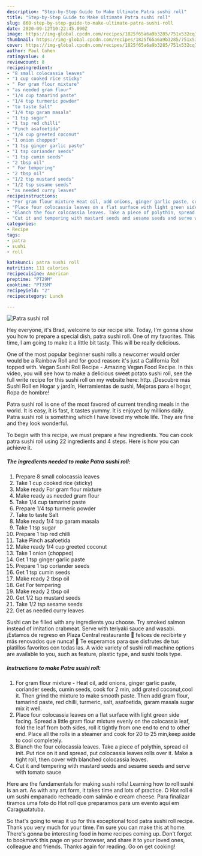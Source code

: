 ```yaml
---
description: "Step-by-Step Guide to Make Ultimate Patra sushi roll"
title: "Step-by-Step Guide to Make Ultimate Patra sushi roll"
slug: 860-step-by-step-guide-to-make-ultimate-patra-sushi-roll
date: 2020-09-12T10:22:45.090Z
image: https://img-global.cpcdn.com/recipes/1825f65a6a9b3285/751x532cq70/patra-sushi-roll-recipe-main-photo.jpg
thumbnail: https://img-global.cpcdn.com/recipes/1825f65a6a9b3285/751x532cq70/patra-sushi-roll-recipe-main-photo.jpg
cover: https://img-global.cpcdn.com/recipes/1825f65a6a9b3285/751x532cq70/patra-sushi-roll-recipe-main-photo.jpg
author: Paul Cohen
ratingvalue: 4
reviewcount: 8
recipeingredient:
- "8 small colocassia leaves"
- "1 cup cooked rice sticky"
- " For gram flour mixture"
- "as needed gram flour"
- "1/4 cup tamarind paste"
- "1/4 tsp turmeric powder"
- "to taste Salt"
- "1/4 tsp garam masala"
- "1 tsp sugar"
- "1 tsp red chilli"
- "Pinch asafoetida"
- "1/4 cup greeted coconut"
- "1 onion chopped"
- "1 tsp ginger garlic paste"
- "1 tsp coriander seeds"
- "1 tsp cumin seeds"
- "2 tbsp oil"
- " For tempering"
- "2 tbsp oil"
- "1/2 tsp mustard seeds"
- "1/2 tsp sesame seeds"
- "as needed curry leaves"
recipeinstructions:
- "For gram flour mixture Heat oil, add onions, ginger garlic paste, coriander seeds, cumin seeds, cook for 2 min, add grated coconut,cool it. Then grind the mixture to make smooth paste. Then add gram flour, tamarind paste, red chilli, turmeric, salt, asafoetida, garam masala sugar mix it well."
- "Place four colocassia leaves on a flat surface with light green side facing. Spread a little gram flour mixture evenly on the colocassia leaf, fold the leaf from both sides, roll it tightly from one end to end to other end. Place all the rolls in a steamer and cook for 20 to 25 min,keep aside to cool completely."
- "Blanch the four colocassia leaves. Take a piece of polythin, spread oil init. Put rice on it and spread, put colocassia leaves rolls over it. Make a tight roll, then cover with blanched colocassia leaves."
- "Cut it and tempering with mastard seeds and sesame seeds and serve with tomato sauce"
categories:
- Recipe
tags:
- patra
- sushi
- roll

katakunci: patra sushi roll 
nutrition: 111 calories
recipecuisine: American
preptime: "PT29M"
cooktime: "PT35M"
recipeyield: "2"
recipecategory: Lunch

---
```



![Patra sushi roll](https://img-global.cpcdn.com/recipes/1825f65a6a9b3285/751x532cq70/patra-sushi-roll-recipe-main-photo.jpg)

Hey everyone, it's Brad, welcome to our recipe site. Today, I'm gonna show you how to prepare a special dish, patra sushi roll. One of my favorites. This time, I am going to make it a little bit tasty. This will be really delicious.

One of the most popular beginner sushi rolls a newcomer would order would be a Rainbow Roll and for good reason: it&#39;s just a California Roll topped with. Vegan Sushi Roll Recipe - Amazing Vegan Food Recipe. In this video, you will see how to make a delicious sweet potato sushi roll, see the full write recipe for this sushi roll on my website here: http. ¡Descubre más Sushi Roll en Hogar y jardín, Herramientas de sushi, Mejoras para el hogar, Ropa de hombre!

Patra sushi roll is one of the most favored of current trending meals in the world. It is easy, it is fast, it tastes yummy. It is enjoyed by millions daily. Patra sushi roll is something which I have loved my whole life. They are fine and they look wonderful.


To begin with this recipe, we must prepare a few ingredients. You can cook patra sushi roll using 22 ingredients and 4 steps. Here is how you can achieve it.

<!--inarticleads1-->

##### The ingredients needed to make Patra sushi roll:

1. Prepare 8 small colocassia leaves
1. Take 1 cup cooked rice (sticky)
1. Make ready  For gram flour mixture
1. Make ready as needed gram flour
1. Take 1/4 cup tamarind paste
1. Prepare 1/4 tsp turmeric powder
1. Take to taste Salt
1. Make ready 1/4 tsp garam masala
1. Take 1 tsp sugar
1. Prepare 1 tsp red chilli
1. Take Pinch asafoetida
1. Make ready 1/4 cup greeted coconut
1. Take 1 onion (chopped)
1. Get 1 tsp ginger garlic paste
1. Prepare 1 tsp coriander seeds
1. Get 1 tsp cumin seeds
1. Make ready 2 tbsp oil
1. Get  For tempering
1. Make ready 2 tbsp oil
1. Get 1/2 tsp mustard seeds
1. Take 1/2 tsp sesame seeds
1. Get as needed curry leaves


Sushi can be filled with any ingredients you choose. Try smoked salmon instead of imitation crabmeat. Serve with teriyaki sauce and wasabi. ¡Estamos de regreso en Plaza Central restaurante 🥳 felices de recibirte y más renovados que nunca! 💚 Te esperamos para que disfrutes de tus platillos favoritos con todas las. A wide variety of sushi roll machine options are available to you, such as feature, plastic type, and sushi tools type. 

<!--inarticleads2-->

##### Instructions to make Patra sushi roll:

1. For gram flour mixture - Heat oil, add onions, ginger garlic paste, coriander seeds, cumin seeds, cook for 2 min, add grated coconut,cool it. Then grind the mixture to make smooth paste. Then add gram flour, tamarind paste, red chilli, turmeric, salt, asafoetida, garam masala sugar mix it well.
1. Place four colocassia leaves on a flat surface with light green side facing. Spread a little gram flour mixture evenly on the colocassia leaf, fold the leaf from both sides, roll it tightly from one end to end to other end. Place all the rolls in a steamer and cook for 20 to 25 min,keep aside to cool completely.
1. Blanch the four colocassia leaves. Take a piece of polythin, spread oil init. Put rice on it and spread, put colocassia leaves rolls over it. Make a tight roll, then cover with blanched colocassia leaves.
1. Cut it and tempering with mastard seeds and sesame seeds and serve with tomato sauce


Here are the fundamentals for making sushi rolls! Learning how to roll sushi is an art. As with any art form, it takes time and lots of practice. O Hot roll é um sushi empanado recheado com salmão e cream cheese. Para finalizar tiramos uma foto do Hot roll que preparamos para um evento aqui em Caraguatatuba. 

So that's going to wrap it up for this exceptional food patra sushi roll recipe. Thank you very much for your time. I'm sure you can make this at home. There's gonna be interesting food in home recipes coming up. Don't forget to bookmark this page on your browser, and share it to your loved ones, colleague and friends. Thanks again for reading. Go on get cooking!
